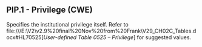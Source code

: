 ## PIP.1 - Privilege (CWE)

Specifies the institutional privilege itself. Refer to file:///E:\V2\v2.9%20final%20Nov%20from%20Frank\V29_CH02C_Tables.docx#HL70525[_User-defined Table 0525 – Privilege_] for suggested values.
